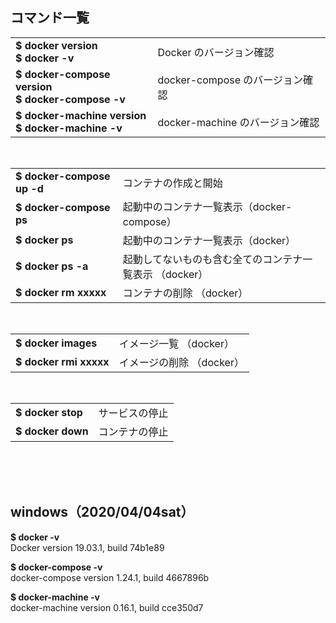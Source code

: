 
## コマンド一覧

<table>
 <tr>
  <td>
   <b>
    $ docker version<br>
    $ docker -v
   </b>
  </td>
  <td>Docker のバージョン確認</td>
 </tr>
 <tr>
  <td>
   <b>
    $ docker-compose version<br>
    $ docker-compose -v
   </b>
  </td>
  <td>docker-compose のバージョン確認</td>
 </tr>
 <tr>
  <td>
   <b>
    $ docker-machine version<br>
    $ docker-machine -v
   </b>
  </td>
  <td>docker-machine のバージョン確認</td>
</tr>
</table>  
<br>




<table>
<tr>
  <td><b>$ docker-compose up -d</b></td>
  <td>コンテナの作成と開始</td>
 </tr>
 <tr>
  <td><b>$ docker-compose ps</b></td>
  <td>起動中のコンテナ一覧表示（docker-compose）</td>
 </tr>
 <tr>
  <td><b>$ docker ps</b></td>
  <td>起動中のコンテナ一覧表示（docker）</td>
 </tr>
 <tr>
  <td><b>$ docker ps -a</b></td>
  <td>起動してないものも含む全てのコンテナ一覧表示 （docker）</td>
 </tr>
 <tr>
  <td><b>$ docker rm xxxxx</b></td>
  <td>コンテナの削除 （docker）</td>
 </tr>
</table>  
<br>



<table>
<tr>
  <td><b>$ docker images</b></td>
  <td>イメージ一覧 （docker）</td>
 </tr>
 <tr>
  <td><b>$ docker rmi xxxxx</b></td>
  <td>イメージの削除 （docker）</td>
 </tr>
</table>  
<br>


<table>
<tr>
  <td><b>$ docker stop</b></td>
  <td>サービスの停止</td>
 </tr>
 <tr>
  <td><b>$ docker down</b></td>
  <td>コンテナの停止</td>
 </tr>
</table>  
<br><br><br>


## windows（2020/04/04sat）

<b>$ docker -v</b><br>
Docker version 19.03.1, build 74b1e89

<b>$ docker-compose -v</b><br>
docker-compose version 1.24.1, build 4667896b

<b>$ docker-machine -v</b><br>
docker-machine version 0.16.1, build cce350d7
<br><br><br>







